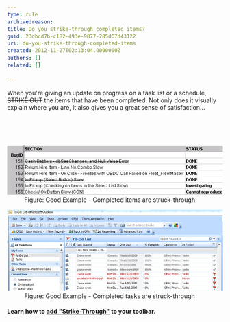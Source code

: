 ```yaml
---
type: rule
archivedreason: 
title: Do you strike-through completed items?
guid: 23dbcd7b-c182-493e-9877-285d67d43122
uri: do-you-strike-through-completed-items
created: 2012-11-27T02:13:04.0000000Z
authors: []
related: []

---
```



<p>When you're giving an update on progress on a task list or a schedule, <s>STRIKE OUT</s> the items that have been completed. Not only does it visually explain where you are, it also gives you a great sense of satisfaction...</p>
<br><excerpt class='endintro'></excerpt><br>
​<dl class="goodImage"><dt><img src="../../assets/StrikeThrough.gif" alt="Strike Through" /></dt>
<dd>Figure: Good Example - Completed items are struck-through</dd></dl>
<dl class="goodImage"><dt><img src="../../assets/OutlookTaskList.JPG" alt="Strike Through in Outlook" /></dt>
<dd>Figure: Good Example - Completed tasks are struck-through</dd></dl>
<h4>Learn how to <a href="http://www.ssw.com.au/ssw/KB/KB.asp?KBID=Q803334" target="_blank">add "Strike-Through"</a> to your toolbar.</h4>


